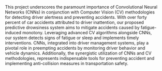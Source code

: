 This project underscores the paramount importance of Convolutional Neural Networks (CNNs) in conjunction with Computer Vision (CV) methodologies for detecting driver alertness and preventing accidents. With over forty percent of car accidents attributed to driver inattention, our proposed predictive drowsiness system aims to mitigate accidents caused by fatigue-induced monotony. Leveraging advanced CV algorithms alongside CNNs, our system detects signs of fatigue or sleep and implements timely interventions. CNNs, integrated into driver management systems, play a pivotal role in preempting accidents by monitoring driver behavior and vehicle dynamics. Additionally, the synergistic utilization of CNNs and CV methodologies, represents indispensable tools for preventing accident and implementing anti-collision measures in transportation safety.
